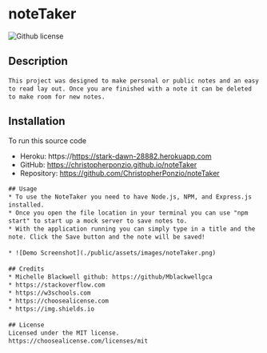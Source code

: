# noteTaker

  ![Github license](https://img.shields.io/badge/license-MIT-blue.svg)

   ## Description
    This project was designed to make personal or public notes and an easy to read lay out. Once you are finished with a note it can be deleted to make room for new notes.

   ## Installation
   To run this source code
   * Heroku: https://https://stark-dawn-28882.herokuapp.com
   * GitHub: https://christopherponzio.github.io/noteTaker
   * Repository: https://github.com/ChristopherPonzio/noteTaker

    ## Usage
    * To use the NoteTaker you need to have Node.js, NPM, and Express.js installed.
    * Once you open the file location in your terminal you can use "npm start" to start up a mock server to save notes to. 
    * With the application running you can simply type in a title and the note. Click the Save button and the note will be saved!

    * ![Demo Screenshot](./public/assets/images/noteTaker.png)

    ## Credits
    * Michelle Blackwell github: https://github/Mblackwellgca 
    * https://stackoverflow.com 
    * https://w3schools.com 
    * https://choosealicense.com 
    * https://img.shields.io

    ## License
    Licensed under the MIT license.
    https://choosealicense.com/licenses/mit